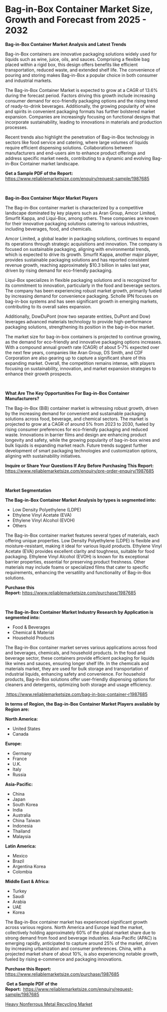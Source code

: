 <p><h1>Bag-in-Box Container Market Size, Growth and Forecast from 2025 - 2032</h1></p><p><strong>Bag-in-Box Container Market Analysis and Latest Trends</strong></p>
<p><p>Bag-in-Box containers are innovative packaging solutions widely used for liquids such as wine, juice, oils, and sauces. Comprising a flexible bag placed within a rigid box, this design offers benefits like efficient transportation, reduced waste, and extended shelf life. The convenience of pouring and storing makes Bag-in-Box a popular choice in both consumer and industrial markets.</p><p>The Bag-in-Box Container Market is expected to grow at a CAGR of 13.6% during the forecast period. Factors driving this growth include increasing consumer demand for eco-friendly packaging options and the rising trend of ready-to-drink beverages. Additionally, the growing popularity of wine and spirits in convenient packaging formats has further bolstered market expansion. Companies are increasingly focusing on functional designs that incorporate sustainability, leading to innovations in materials and production processes.</p><p>Recent trends also highlight the penetration of Bag-in-Box technology in sectors like food service and catering, where large volumes of liquids require efficient dispensing solutions. Collaborations between manufacturers and end-users aim to enhance product offerings and address specific market needs, contributing to a dynamic and evolving Bag-in-Box Container market landscape.</p></p>
<p><strong>Get a Sample PDF of the Report:&nbsp;</strong> <a href="https://www.reliablemarketsize.com/enquiry/request-sample/1987685?utm_campaign=2186&utm_medium=2&utm_source=Github&utm_content=ia&utm_term=05022025&utm_id=bag-in-box-container">https://www.reliablemarketsize.com/enquiry/request-sample/1987685</a></p>
<p>&nbsp;</p>
<p><strong>Bag-in-Box Container Major Market Players</strong></p>
<p><p>The Bag-in-Box container market is characterized by a competitive landscape dominated by key players such as Aran Group, Amcor Limited, Smurfit Kappa, and Liqui-Box, among others. These companies are known for their innovative packaging solutions catering to various industries, including beverages, food, and chemicals.</p><p>Amcor Limited, a global leader in packaging solutions, continues to expand its operations through strategic acquisitions and innovation. The company is focused on sustainable packaging, aligning with environmental trends, which is expected to drive its growth. Smurfit Kappa, another major player, provides sustainable packaging solutions and has reported consistent revenue growth, reaching approximately $10.3 billion in sales last year, driven by rising demand for eco-friendly packaging.</p><p>Liqui-Box specializes in flexible packaging solutions and is recognized for its commitment to innovation, particularly in the food and beverage sectors. The company has been experiencing robust market growth, primarily fueled by increasing demand for convenience packaging. Scholle IPN focuses on bag-in-box systems and has seen significant growth in emerging markets, contributing to its overall sales expansion.</p><p>Additionally, DowDuPont (now two separate entities, DuPont and Dow) leverages advanced materials technology to provide high-performance packaging solutions, strengthening its position in the bag-in-box market. </p><p>The market size for bag-in-box containers is projected to continue growing, as the demand for eco-friendly and innovative packaging options increases. With a compound annual growth rate (CAGR) of about 5-7% expected over the next few years, companies like Aran Group, DS Smith, and CDF Corporation are also gearing up to capture a significant share of this expanding market. Overall, the competition remains intense, with players focusing on sustainability, innovation, and market expansion strategies to enhance their growth prospects.</p></p>
<p>&nbsp;</p>
<p><strong>What Are The Key Opportunities For Bag-in-Box Container Manufacturers?</strong></p>
<p><p>The Bag-in-Box (BiB) container market is witnessing robust growth, driven by the increasing demand for convenient and sustainable packaging solutions across food, beverage, and chemical sectors. The market is projected to grow at a CAGR of around 5% from 2023 to 2030, fueled by rising consumer preferences for eco-friendly packaging and reduced waste. Innovations in barrier films and design are enhancing product longevity and safety, while the growing popularity of bag-in-box wines and bulk liquids is expanding market reach. Future trends suggest further development of smart packaging technologies and customization options, aligning with sustainability initiatives.</p></p>
<p><strong>Inquire or Share Your Questions If Any Before Purchasing This Report:</strong> <a href="https://www.reliablemarketsize.com/enquiry/pre-order-enquiry/1987685?utm_campaign=2186&utm_medium=2&utm_source=Github&utm_content=ia&utm_term=05022025&utm_id=bag-in-box-container">https://www.reliablemarketsize.com/enquiry/pre-order-enquiry/1987685</a></p>
<p>&nbsp;</p>
<p><strong>Market Segmentation</strong></p>
<p><strong>The Bag-in-Box Container Market Analysis by types is segmented into:</strong></p>
<p><ul><li>Low Density Polyethylene (LDPE)</li><li>Ethylene Vinyl Acetate (EVA)</li><li>Ethylene Vinyl Alcohol (EVOH)</li><li>Others</li></ul></p>
<p><p>The Bag-in-Box container market features several types of materials, each offering unique properties. Low Density Polyethylene (LDPE) is flexible and moisture-resistant, making it ideal for various liquid products. Ethylene Vinyl Acetate (EVA) provides excellent clarity and toughness, suitable for food packaging. Ethylene Vinyl Alcohol (EVOH) is known for its exceptional barrier properties, essential for preserving product freshness. Other materials may include foams or specialized films that cater to specific requirements, enhancing the versatility and functionality of Bag-in-Box solutions.</p></p>
<p><strong>Purchase this Report:&nbsp;</strong><a href="https://www.reliablemarketsize.com/purchase/1987685?utm_campaign=2186&utm_medium=2&utm_source=Github&utm_content=ia&utm_term=05022025&utm_id=bag-in-box-container">https://www.reliablemarketsize.com/purchase/1987685</a></p>
<p>&nbsp;</p>
<p><strong>The Bag-in-Box Container Market Industry Research by Application is segmented into:</strong></p>
<p><ul><li>Food & Beverages</li><li>Chemical & Material</li><li>Household Products</li></ul></p>
<p><p>The Bag-in-Box container market serves various applications across food and beverages, chemicals, and household products. In the food and beverage sector, these containers provide efficient packaging for liquids like wines and sauces, ensuring longer shelf life. In the chemicals and materials market, they are used for bulk storage and transportation of industrial liquids, enhancing safety and convenience. For household products, Bag-in-Box solutions offer user-friendly dispensing options for cleaners and detergents, optimizing both storage and usage efficiency.</p></p>
<p><a href="https://www.reliablemarketsize.com/bag-in-box-container-r1987685?utm_campaign=2186&utm_medium=2&utm_source=Github&utm_content=ia&utm_term=05022025&utm_id=bag-in-box-container">&nbsp;https://www.reliablemarketsize.com/bag-in-box-container-r1987685</a></p>
<p><strong>In terms of Region, the Bag-in-Box Container Market Players available by Region are:</strong></p>
<p>
    <p> <strong> North America: </strong>
        <ul>
            <li>United States</li>
            <li>Canada</li>
        </ul>
        </p> 
    <p> <strong> Europe: </strong>
        <ul>
            <li>Germany</li>
            <li>France</li>
            <li>U.K.</li>
            <li>Italy</li>
            <li>Russia</li>
        </ul>
        </p> 
    <p> <strong> Asia-Pacific: </strong>
        <ul>
            <li>China</li>
            <li>Japan</li>
            <li>South Korea</li>
            <li>India</li>
            <li>Australia</li>
            <li>China Taiwan</li>
            <li>Indonesia</li>
            <li>Thailand</li>
            <li>Malaysia</li>
        </ul>
        </p> 
    <p> <strong> Latin America: </strong>
        <ul>
            <li>Mexico</li>
            <li>Brazil</li>
            <li>Argentina Korea</li>
            <li>Colombia</li>
        </ul>
        </p> 
    <p> <strong> Middle East & Africa: </strong>
        <ul>
            <li>Turkey</li>
            <li>Saudi</li>
            <li>Arabia</li>
            <li>UAE</li>
            <li>Korea</li>
        </ul>
    </p>
    </p>
<p><p>The Bag-in-Box container market has experienced significant growth across various regions. North America and Europe lead the market, collectively holding approximately 60% of the global market share due to strong demand from food and beverage industries. Asia-Pacific (APAC) is emerging rapidly, anticipated to capture around 25% of the market, driven by increasing urbanization and consumer preferences. China, with a projected market share of about 10%, is also experiencing notable growth, fueled by rising e-commerce and packaging innovations.</p></p>
<p><strong>Purchase this Report: </strong><a href="https://www.reliablemarketsize.com/purchase/1987685?utm_campaign=2186&utm_medium=2&utm_source=Github&utm_content=ia&utm_term=05022025&utm_id=bag-in-box-container">https://www.reliablemarketsize.com/purchase/1987685</a></p>
<p>&nbsp;<strong>Get a Sample PDF of the Report:&nbsp;&nbsp;</strong><a href="https://www.reliablemarketsize.com/enquiry/request-sample/1987685?utm_campaign=2186&utm_medium=2&utm_source=Github&utm_content=ia&utm_term=05022025&utm_id=bag-in-box-container">https://www.reliablemarketsize.com/enquiry/request-sample/1987685</a></p>
<p><strong></strong></p>
<p><p><a href="https://github.com/abbislposival/Market-Research-Report-List-1/blob/main/heavy-nonferrous-metal-recycling-market.md?utm_campaign=2186&utm_medium=2&utm_source=Github&utm_content=ia&utm_term=05022025&utm_id=bag-in-box-container">Heavy Nonferrous Metal Recycling Market</a></p></p>